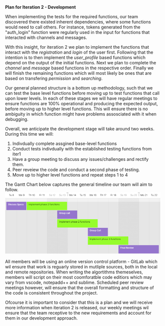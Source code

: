 **Plan for Iteration 2 - Development**

When implementing the tests for the required functions, our team discovered 
there existed inherent dependencies, where some functions would need to call
others. For instance, tokens generated from the "auth_login" function were
regularly used in the input for functions that interacted with channels and 
messages. 

With this insight, for iteration 2 we plan to implement the functions that 
interact with the *registration* and *login* of the user first. Following that the 
intention is to then implement the *user_profile* based functions which depend on
the output of the initial functions. Next we plan to complete the *channel* and
*message* based functions in the respective order. Finally we will finish the 
remaining functions which will most likely be ones that are based on 
transfering *permission* and *searching*.

Our general planned structure is a bottom up methodology, such that we can test 
the base level functions before moving up to test functions that call upon 
lower levels. In each of these stages we will have regular meetings to ensure 
functions are 100% operational and producing the expected output, before
moving up to higher level functions. This will ensure there is no ambiguity in 
which function might have problems assosciated with it when debugging. 

Overall, we anticipate the development stage will take around two weeks. During 
this time we will:

1. Indivdually complete assgined base-level functions
2. Conduct tests indivdually with the established testing functions from iter1
3. Have a group meeting to discuss any issues/challenges and rectify them.
4. Peer reveiew the code and conduct a second phase of testing.
5. Move up to higher level functions and repeat steps 1 to 4

The Gantt Chart below captures the general timeline our team will aim to follow.
![Gantt Chart](/gantt_chart.png)

All members will be using an online version control platform - GitLab which
wil ensure that work is reguarly stored in mutliple sources, both in the local
and remote repositories. When writing the algortithms themeselves, members will script
on their most coomforatble code editiors which may vary from vscode, notepadd++ 
and sublime. Scheduled peer review meetings however, will ensure that the 
overall formatting and structure of the code is consistent throughout the project.

Ofcourse it is important to consider that this is a plan and we will 
receive more information when iteration 2 is released, our weekly meetings wil 
ensure that the team receptive to the new requirements and account for them in 
our development approach.
